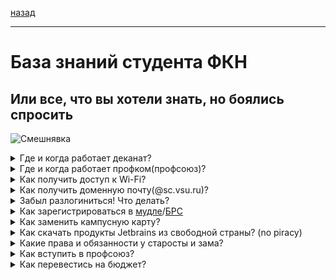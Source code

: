 [назад](../README.md)
***
# База знаний студента ФКН
## Или все, что вы хотели знать, но боялись спросить
![Смешнявка](https://github.com/user-attachments/assets/5f574bc0-75f2-4874-a620-7a31e04dfc61)

<details>
  <summary>Где и когда работает деканат?</summary>
  
  
  > Корпус ФКН(1а), 3 этаж, ауд. 386
> 
  > Пн-пт - 9.00-17.00, 12.00-13.00 - перерыв
  
</details>

<details>
  <summary>Где и когда работает профком(профсоюз)?</summary>
  
  
  > Главный корпус, 3 этаж, ауд. 336
> 
  > Пн-чт - 10.00-17.00, пт - 10.00 - 16.00, 12.00-13.00 - перерыв
  
</details>

<details>
  <summary>Как получить доступ к Wi-Fi?</summary>

  > **Есть два вида Wi-Fi: вузовский, он же VSU-WLAN и факультетский, он же CS-Wireless и CS-Guest**
> 
  > Лучше подключать вузовский, т.к. на нем работает VPN и он работает по всему вузу

  > + Проще всего подключить CS-Guest, там пароль у всех един - 20112012

  > + Следующий по сложности CS-Wireless - там ничего сложного, только надо иметь данные для входа в вузовские компы/БРС. Эти данные и являются вашим логином и паролем
  > Пример:
> 
  > Логин: ivanov_i_i
> 
  > Пароль: qwerty123

  > + И самый сложный из всех VSU-WLAN. Для подключения к нему нужны учетные данные - это можно сделать в ауд 40/3:
> 
  > Главный корпус ВГУ, цоколь(-1 этаж), ауд. 40/3
> 
  > **С собой взять студ. билет!** 
> 
  > Как дойти: Спускаетесь по лестнице справа от главной лестницы(идти в сторону буфета), идете по коридору справа почти до конца(там недолго)
> 
  > По времени все займет 10 минут максимум 
> 
  > Можно опознать по надписи "Получение учетных данных"
> 
  > Пн–пт 9.00–17.00
> 
  > По полученным учетным данным вы сможете зайти в сеть Wi-Fi(макс. 3 устройства или подмена MAC) и получите ящик эл. почты, вход через info.vsu.ru
</details>

<details>
  <summary>Как получить доменную почту(@sc.vsu.ru)?</summary>

  > [ТЫК](https://sites.google.com/view/csf-faq/%D0%B4%D0%BE%D0%BC%D0%B5%D0%BD%D0%BD%D0%B0%D1%8F-%D0%BF%D0%BE%D1%87%D1%82%D0%B0)
</details>

<details>
  <summary>Забыл разлогиниться! Что делать?</summary>
  
  > [ТЫК](https://sites.google.com/view/csf-faq/%D0%BF%D1%80%D0%BE%D0%B1%D0%BB%D0%B5%D0%BC%D0%B0-%D1%81-%D0%BB%D0%BE%D0%B3%D0%B8%D0%BD%D0%BE%D0%BC)
</details>

<details>
  <summary>Как зарегистрироваться в <a href="https://edu.vsu.ru/">мудле</a>/<a href="cs.vsu.ru/brs">БРС</a></summary>
  
  > Начнем с БРС, тут все просто. Для входа в БРС воспользуйтесь уч. данными для входа в учебные компьютеры

  > Вот с мудлом могут начаться проблемы.
> 
  > Логином в мудл является номер вашего студ. билета, пароль вам надо будет сбросить. Данные для смены(в нашем случае установки) пароля придут на почту, указанную в заявлении на поступление.
> 
  > Не переживайте, если письмо не приходит. В первые дни учебы сервер сильно нагружен
</details>

<details>
  <summary>Как заменить кампусную карту?</summary>
  
  > Этот вопрос ежегодно мучает студентов. Так что даю единый ответ.
> 
  > Заменить карту можно в приложении банка или вживую в офисе. После - получаешь. Вроде бы все, но как бы ни так - новая карта не работает как пропуск.
> 
  > Чтобы вернуть карте функционал пропуска - приходишь с новой картой в отдел безопасности ВГУ(прям на входе/выходе вгу и чуть налево) С ПАСПОРТОМ и там тебе ее активируют как пропуск.
> 
  > Achtung! В корпус ВГУ могут не пустить без студ. билета
</details>

<details>
  <summary>Как скачать продукты Jetbrains из свободной страны? (no piracy)</summary>

  >Для этого достаточно добавить -cdn к адресу загрузки.
  >
  >Было
```https://download.jetbrains.com/idea/ideaIU-2024.2.3.tar.gz.```
 >
 >Стало
```https://download-cdn.jetbrains.com/idea/ideaIU-2024.2.3.tar.gz```
</details>

<details>
  <summary>Какие права и обязанности у старосты и зама?</summary>

> **Что по факту должен уметь староста:**
> + оповещать о важных событиях группу
> + не прогуливать (желательно и не болеть), потому что кроме зама ключ больше никто не возьмет
> + брать ключи от кабинетов и возвращать их на место (не потерять ключ и не унести с собой домой случайно)
> + желательно не допускать попадание ключей в посторонние руки
> + решать острые вопросы в группе: споры, ссоры, вопросы с деньгами, если они касаются сборов на учебники и т.п. 
> + иногда придется решать некоторые вопросы с преподователями

P.S. У зама те же обязанности, но только у старосты автомат по физкультуре

У зама обязанности те же
</details>

<details>
  <summary>Как вступить в профсоюз?</summary>
  
  > **Работает для обучающихся всех форм обучения(бюджет, целевое, договор)**
>
  > **После вступления с бюджетников/целевиков удерживается 3% со стипендии**
>
  > **С платников взимается ежегодный взнос**
>
  > Если вы первокурсник и у вас еще не было собрания профсоюза:
>
  > + ждите информацию о собрании по физкультуре и приходите ко времени в актовый зал
> 
  > Если вы по какой-либо причине не вступили на 1 курсе в профсоюз:
>
  > + Идете в профком(инфо выше), заполняете заявление и получаете профбилет 
</details>

<details>
  <summary>Как перевестись на бюджет?</summary>

  >[ТЫК](https://www.cs.vsu.ru/perevod-vosstanovlenie-otchislenie/)
</details>
